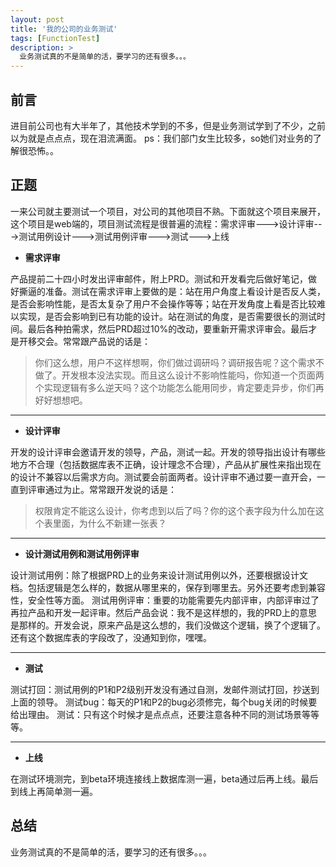 ```yaml
---
layout: post
title: '我的公司的业务测试'
tags: [FunctionTest]
description: >
  业务测试真的不是简单的活，要学习的还有很多。。。
---
```

## 前言 ##
进目前公司也有大半年了，其他技术学到的不多，但是业务测试学到了不少，之前以为就是点点点，现在泪流满面。
ps：我们部门女生比较多，so她们对业务的了解很恐怖。。



## 正题 ##

一来公司就主要测试一个项目，对公司的其他项目不熟。下面就这个项目来展开，这个项目是web端的，项目测试流程是很普遍的流程：需求评审--->设计评审--->测试用例设计--->测试用例评审--->测试--->上线
<!-- more -->
 - **需求评审**

产品提前二十四小时发出评审邮件，附上PRD。测试和开发看完后做好笔记，做好撕逼的准备。测试在需求评审上要做的是：站在用户角度上看设计是否反人类，是否会影响性能，是否太复杂了用户不会操作等等；站在开发角度上看是否比较难以实现，是否会影响到已有功能的设计。站在测试的角度，是否需要很长的测试时间。最后各种拍需求，然后PRD超过10%的改动，要重新开需求评审会。最后才是开移交会。常常跟产品说的话是：

> 你们这么想，用户不这样想啊，你们做过调研吗？调研报告呢？这个需求不做了。开发根本没法实现。而且这么设计不影响性能吗，你知道一个页面两个实现逻辑有多么逆天吗？这个功能怎么能用同步，肯定要走异步，你们再好好想想吧。


----------

 - **设计评审**

开发的设计评审会邀请开发的领导，产品，测试一起。开发的领导指出设计有哪些地方不合理（包括数据库表不正确，设计理念不合理），产品从扩展性来指出现在的设计不兼容以后需求方向。测试要会前面两者。设计评审不通过要一直开会，一直到评审通过为止。常常跟开发说的话是：

> 权限肯定不能这么设计，你考虑到以后了吗？你的这个表字段为什么加在这个表里面，为什么不新建一张表？

----------
 - **设计测试用例和测试用例评审**

设计测试用例：除了根据PRD上的业务来设计测试用例以外，还要根据设计文档。包括逻辑是怎么样的，数据从哪里来的，保存到哪里去。另外还要考虑到兼容性，安全性等方面。
测试用例评审：重要的功能需要先内部评审，内部评审过了再拉产品和开发一起评审。然后产品会说：我不是这样想的，我的PRD上的意思是那样的。开发会说，原来产品是这么想的，我们没做这个逻辑，换了个逻辑了。还有这个数据库表的字段改了，没通知到你，嘿嘿。

----------
 - **测试**

测试打回：测试用例的P1和P2级别开发没有通过自测，发邮件测试打回，抄送到上面的领导。
测试bug：每天的P1和P2的bug必须修完，每个bug关闭的时候要给出理由。
测试：只有这个时候才是点点点，还要注意各种不同的测试场景等等等。

----------
 - **上线**

在测试环境测完，到beta环境连接线上数据库测一遍，beta通过后再上线。最后到线上再简单测一遍。

## 总结 ##
业务测试真的不是简单的活，要学习的还有很多。。。


